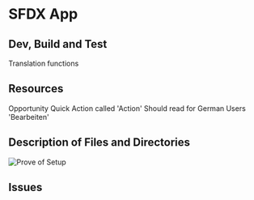 # SFDX  App

## Dev, Build and Test
Translation functions

## Resources
Opportunity Quick Action called 'Action'
Should read for German Users 'Bearbeiten'

## Description of Files and Directories
![Prove of Setup](https://i.imgur.com/ZOjsusJ.png)

## Issues


